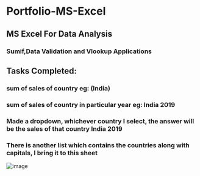 # Portfolio-MS-Excel
## MS Excel For Data Analysis

### Sumif,Data Validation and Vlookup Applications		

## Tasks Completed:
### sum of sales of country				eg:	(India)	
### sum of sales of country in particular year						eg: India 2019
### Made a dropdown, whichever country I select, the answer will be the sales of that country				India 2019		
### There is another list which contains the countries along with capitals, I   bring it to this sheet						
						
![image](https://github.com/ramkamarajugadda/Portfolio-MS-Excel/assets/154403806/e8550c92-f151-42dc-8bb3-3804cbd4f748)








